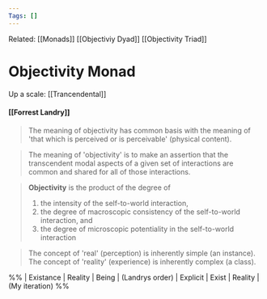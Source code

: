 ```yaml
---
Tags: []
---
```

Related: [[Monads]] [[Objectiviy Dyad]] [[Objectivity Triad]]
# Objectivity Monad
Up a scale: [[Trancendental]]

#### [[Forrest Landry]]
> The meaning of objectivity has common basis with the meaning of 'that which is perceived or is perceivable' (physical content).

> The meaning of 'objectivity' is to make an assertion that the transcendent modal aspects of a given set of interactions are common and shared for all of those interactions. 

> **Objectivity** is the product of the degree of  
> 1) the intensity of the self-to-world interaction,  
> 2) the degree of macroscopic consistency of the self-to-world interaction, and  
> 3) the degree of microscopic potentiality in the self-to-world interaction

> The concept of 'real' (perception) is inherently simple (an instance).  
> The concept of 'reality' (experience) is inherently complex (a class).

%%
| Existance | Reality | Being | (Landrys order)
| Explicit | Exist | Reality | (My iteration)
%%